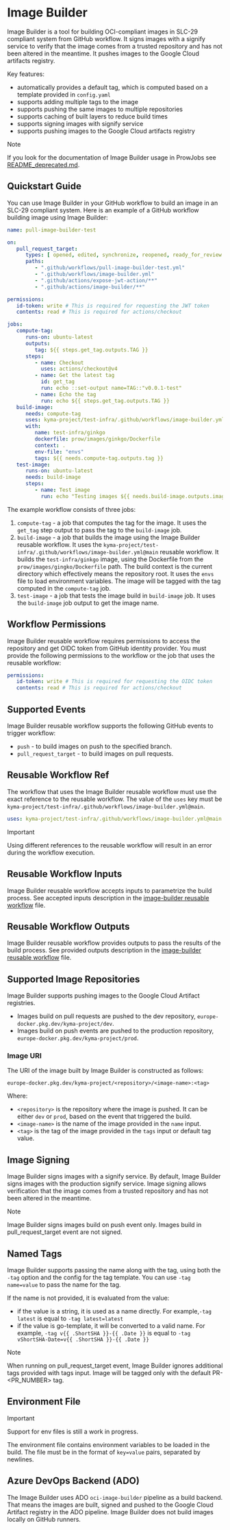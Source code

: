 # Image Builder

Image Builder is a tool for building OCI-compliant images in SLC-29 compliant system from GitHub workflow.
It signs images with a signify service to verify that the image comes from a trusted repository and has not been altered in the meantime.
It pushes images to the Google Cloud artifacts registry.

Key features:
* automatically provides a default tag, which is computed based on a template provided in `config.yaml`
* supports adding multiple tags to the image
* supports pushing the same images to multiple repositories
* supports caching of built layers to reduce build times
* supports signing images with signify service
* supports pushing images to the Google Cloud artifacts registry

> [!NOTE]
> If you look for the documentation of Image Builder usage in ProwJobs see [README_deprecated.md](./README_deprecated.md).

## Quickstart Guide

You can use Image Builder in your GitHub workflow to build an image in an SLC-29 compliant system.
Here is an example of a GitHub workflow building image using Image Builder:

```yaml
name: pull-image-builder-test

on:
   pull_request_target:
      types: [ opened, edited, synchronize, reopened, ready_for_review ]
      paths:
         - ".github/workflows/pull-image-builder-test.yml"
         - ".github/workflows/image-builder.yml"
         - ".github/actions/expose-jwt-action/**"
         - ".github/actions/image-builder/**"

permissions:
   id-token: write # This is required for requesting the JWT token
   contents: read # This is required for actions/checkout

jobs:
   compute-tag:
      runs-on: ubuntu-latest
      outputs:
         tag: ${{ steps.get_tag.outputs.TAG }}
      steps:
         - name: Checkout
           uses: actions/checkout@v4
         - name: Get the latest tag
           id: get_tag
           run: echo ::set-output name=TAG::"v0.0.1-test"
         - name: Echo the tag
           run: echo ${{ steps.get_tag.outputs.TAG }}
   build-image:
      needs: compute-tag
      uses: kyma-project/test-infra/.github/workflows/image-builder.yml@main # Usage: kyma-project/test-infra/.github/workflows/image-builder.yml@main
      with:
         name: test-infra/ginkgo
         dockerfile: prow/images/ginkgo/Dockerfile
         context: .
         env-file: "envs"
         tags: ${{ needs.compute-tag.outputs.tag }}
   test-image:
      runs-on: ubuntu-latest
      needs: build-image
      steps:
         - name: Test image
           run: echo "Testing images ${{ needs.build-image.outputs.images }}"
```

The example workflow consists of three jobs:

1. `compute-tag` - a job that computes the tag for the image. It uses the `get_tag` step output to pass the tag to the `build-image` job.
2. `build-image` - a job that builds the image using the Image Builder reusable workflow.
   It uses the `kyma-project/test-infra/.github/workflows/image-builder.yml@main` reusable workflow.
   It builds the `test-infra/ginkgo` image, using the Dockerfile from the `prow/images/gingko/Dockerfile` path.
   The build context is the current directory which effectively means the repository root.
   It uses the `envs` file to load environment variables.
   The image will be tagged with the tag computed in the `compute-tag` job.
3. `test-image` - a job that tests the image build in `build-image` job. It uses the `build-image` job output to get the image name.

## Workflow Permissions

Image Builder reusable workflow requires permissions to access the repository and get OIDC token from GitHub identity provider.
You must provide the following permissions to the workflow or the job that uses the reusable workflow:

```yaml
permissions:
   id-token: write # This is required for requesting the OIDC token
   contents: read # This is required for actions/checkout
```

## Supported Events

Image Builder reusable workflow supports the following GitHub events to trigger workflow:

* `push` - to build images on push to the specified branch.
* `pull_request_target` - to build images on pull requests.

## Reusable Workflow Ref

The workflow that uses the Image Builder reusable workflow must use the exact reference to the reusable workflow.
The value of the `uses` key must be `kyma-project/test-infra/.github/workflows/image-builder.yml@main`.

```yaml
uses: kyma-project/test-infra/.github/workflows/image-builder.yml@main
```

> [!IMPORTANT]
> Using different references to the reusable workflow will result in an error during the workflow execution.

## Reusable Workflow Inputs

Image Builder reusable workflow accepts inputs to parametrize the build process.
See accepted inputs description in the [image-builder reusable workflow](/.github/workflows/image-builder.yml) file.

## Reusable Workflow Outputs

Image Builder reusable workflow provides outputs to pass the results of the build process.
See provided outputs description in the [image-builder reusable workflow](/.github/workflows/image-builder.yml) file.

## Supported Image Repositories

Image Builder supports pushing images to the Google Cloud Artifact registries.

- Images build on pull requests are pushed to the dev repository, `europe-docker.pkg.dev/kyma-project/dev`.
- Images build on push events are pushed to the production repository, `europe-docker.pkg.dev/kyma-project/prod`.

### Image URI

The URI of the image built by Image Builder is constructed as follows:

```
europe-docker.pkg.dev/kyma-project/<repository>/<image-name>:<tag>
```

Where:

* `<repository>` is the repository where the image is pushed. It can be either `dev` or `prod`, based on the event that triggered the build.
* `<image-name>` is the name of the image provided in the `name` input.
* `<tag>` is the tag of the image provided in the `tags` input or default tag value.

## Image Signing

Image Builder signs images with a signify service.
By default, Image Builder signs images with the production signify service.
Image signing allows verification that the image comes from a trusted repository and has not been altered in the meantime.

> [!NOTE]
> Image Builder signs images build on push event only. Images build in pull_request_target event are not signed.

## Named Tags

Image Builder supports passing the name along with the tag, using both the `-tag` option and the config for the tag template.
You can use `-tag name=value` to pass the name for the tag. 

If the name is not provided, it is evaluated from the value:
 - if the value is a string, it is used as a name directly. For example,`-tag latest` is equal to `-tag latest=latest`
 - if the value is go-template, it will be converted to a valid name. For example, `-tag v{{ .ShortSHA }}-{{ .Date }}` is equal to `-tag vShortSHA-Date=v{{ .ShortSHA }}-{{ .Date }}`

> [!Note]
> When running on pull_request_target event, Image Builder ignores additional tags provided with tags input.
> Image will be tagged only with the default PR-<PR_NUMBER> tag.

## Environment File

> [!IMPORTANT]
> Support for env files is still a work in progress.

The environment file contains environment variables to be loaded in the build.
The file must be in the format of `key=value` pairs, separated by newlines.

## Azure DevOps Backend (ADO)

The Image Builder uses ADO `oci-image-builder` pipeline as a build backend.
That means the images are built, signed and pushed to the Google Cloud Artifact registry in the ADO pipeline.
Image Builder does not build images locally on GitHub runners.